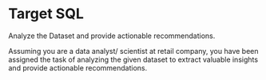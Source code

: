 # Target SQL
 Analyze the Dataset and provide actionable recommendations.


Assuming you are a data analyst/ scientist at retail company, you have been assigned the task of analyzing the given dataset to extract valuable insights and provide actionable recommendations.